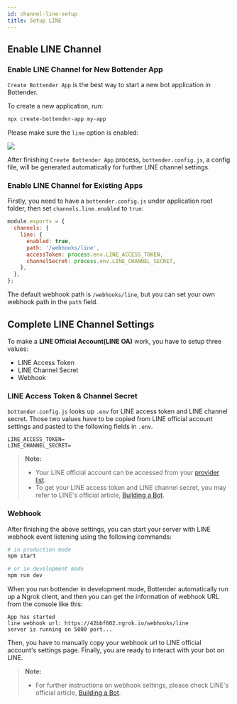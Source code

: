 ```yaml
---
id: channel-line-setup
title: Setup LINE
---
```


## Enable LINE Channel

### Enable LINE Channel for New Bottender App

`Create Bottender App` is the best way to start a new bot application in Bottender.

To create a new application, run:

```sh
npx create-bottender-app my-app
```

Please make sure the `line` option is enabled:

![](https://user-images.githubusercontent.com/3382565/67851224-f2b7f200-fb44-11e9-9ccb-afd7eee74b00.png)

After finishing `Create Bottender App` process, `bottender.config.js`, a config file, will be generated automatically for further LINE channel settings.

### Enable LINE Channel for Existing Apps

Firstly, you need to have a `bottender.config.js` under application root folder, then set `channels.line.enabled` to `true`:

```js
module.exports = {
  channels: {
    line: {
      enabled: true,
      path: '/webhooks/line',
      accessToken: process.env.LINE_ACCESS_TOKEN,
      channelSecret: process.env.LINE_CHANNEL_SECRET,
    },
  },
};
```

The default webhook path is `/webhooks/line`, but you can set your own webhook path in the `path` field.

## Complete LINE Channel Settings

To make a **LINE Official Account(LINE OA)** work, you have to setup three values:

- LINE Access Token
- LINE Channel Secret
- Webhook

### LINE Access Token & Channel Secret

`bottender.config.js` looks up `.env` for LINE access token and LINE channel secret. Those two values have to be copied from LINE official account settings and pasted to the following fields in `.env`.

```
LINE_ACCESS_TOKEN=
LINE_CHANNEL_SECRET=
```

> **Note:**
>
> - Your LINE official account can be accessed from your [provider list](https://developers.line.biz/console/).
> - To get your LINE access token and LINE channel secret, you may refer to LINE's official article, [Building a Bot](https://developers.line.biz/en/docs/messaging-api/building-bot/).

### Webhook

After finishing the above settings, you can start your server with LINE webhook event listening using the following commands:

```sh
# in production mode
npm start

# or in development mode
npm run dev
```

When you run bottender in development mode, Bottender automatically run up a Ngrok client, and then you can get the information of webhook URL from the console like this:

```
App has started
line webhook url: https://42bbf602.ngrok.io/webhooks/line
server is running on 5000 port...
```

Then, you have to manually copy your webhook url to LINE official account's settings page. Finally, you are ready to interact with your bot on LINE.

> **Note:**
>
> - For further instructions on webhook settings, please check LINE's official article, [Building a Bot](https://developers.line.biz/en/docs/messaging-api/building-bot/).
